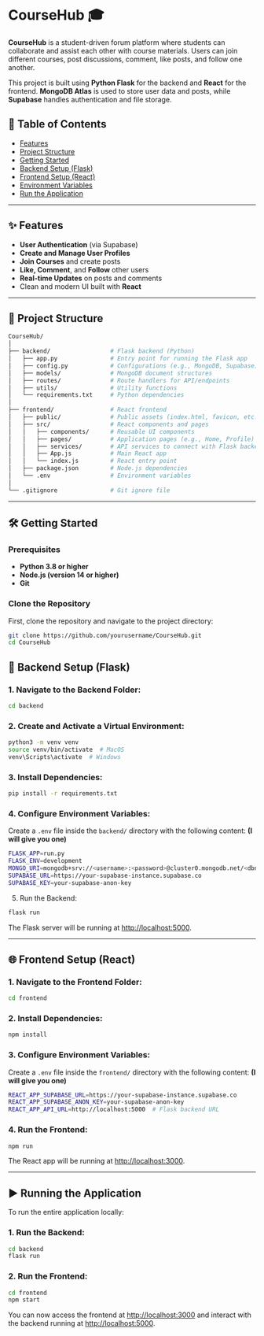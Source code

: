 # CourseHub 🎓

**CourseHub** is a student-driven forum platform where students can collaborate and assist each other with course materials. Users can join different courses, post discussions, comment, like posts, and follow one another. 

This project is built using **Python Flask** for the backend and **React** for the frontend. **MongoDB Atlas** is used to store user data and posts, while **Supabase** handles authentication and file storage.

## 🚀 Table of Contents

- [Features](#features)
- [Project Structure](#project-structure)
- [Getting Started](#getting-started)
- [Backend Setup (Flask)](#backend-setup-flask)
- [Frontend Setup (React)](#frontend-setup-react)
- [Environment Variables](#environment-variables)
- [Run the Application](#run-the-application)

---

## ✨ Features

- **User Authentication** (via Supabase)
- **Create and Manage User Profiles**
- **Join Courses** and create posts
- **Like, Comment**, and **Follow** other users
- **Real-time Updates** on posts and comments
- Clean and modern UI built with **React**

---

## 📁 Project Structure

```bash
CourseHub/
│
├── backend/                 # Flask backend (Python)
│   ├── app.py               # Entry point for running the Flask app
│   ├── config.py            # Configurations (e.g., MongoDB, Supabase)
│   ├── models/              # MongoDB document structures
│   ├── routes/              # Route handlers for API/endpoints
│   ├── utils/               # Utility functions
│   └── requirements.txt     # Python dependencies
│
├── frontend/                # React frontend
│   ├── public/              # Public assets (index.html, favicon, etc.)
│   ├── src/                 # React components and pages
│   │   ├── components/      # Reusable UI components
│   │   ├── pages/           # Application pages (e.g., Home, Profile)
│   │   ├── services/        # API services to connect with Flask backend
│   │   ├── App.js           # Main React app
│   │   └── index.js         # React entry point
│   ├── package.json         # Node.js dependencies
│   └── .env                 # Environment variables
│
└── .gitignore               # Git ignore file

```

---

## 🛠️ Getting Started

### Prerequisites

- **Python 3.8 or higher**
- **Node.js (version 14 or higher)**
- **Git**

### Clone the Repository

First, clone the repository and navigate to the project directory:

```bash
git clone https://github.com/yourusername/CourseHub.git
cd CourseHub
```

## 🔧 Backend Setup (Flask)

### 1. Navigate to the Backend Folder:

```bash
cd backend
```

### 2. Create and Activate a Virtual Environment:

```bash
python3 -m venv venv
source venv/bin/activate  # MacOS
venv\Scripts\activate  # Windows
```

### 3. Install Dependencies:

```bash
pip install -r requirements.txt
```

### 4. Configure Environment Variables:

Create a `.env` file inside the `backend/` directory with the following content: **(I will give you one)**

```bash
FLASK_APP=run.py
FLASK_ENV=development
MONGO_URI=mongodb+srv://<username>:<password>@cluster0.mongodb.net/<dbname>?retryWrites=true&w=majority
SUPABASE_URL=https://your-supabase-instance.supabase.co
SUPABASE_KEY=your-supabase-anon-key
```

5. Run the Backend:

```bash
flask run
```

The Flask server will be running at [http://localhost:5000](http://localhost:5000).

---

## 🌐 Frontend Setup (React)

### 1. Navigate to the Frontend Folder:

```bash
cd frontend
```

### 2. Install Dependencies:

```bash
npm install
```

### 3. Configure Environment Variables:

Create a `.env` file inside the `frontend/` directory with the following content: **(I will give you one)**

```bash
REACT_APP_SUPABASE_URL=https://your-supabase-instance.supabase.co
REACT_APP_SUPABASE_ANON_KEY=your-supabase-anon-key
REACT_APP_API_URL=http://localhost:5000  # Flask backend URL
```

### 4. Run the Frontend:

```bash
npm run
```

The React app will be running at [http://localhost:3000](http://localhost:3000).

---

## ▶️ Running the Application

To run the entire application locally:

### 1. Run the Backend:

```bash
cd backend
flask run
```

### 2. Run the Frontend:

```bash
cd frontend
npm start
```

You can now access the frontend at [http://localhost:3000](http://localhost:3000) and interact with the backend running at [http://localhost:5000](http://localhost:5000).
